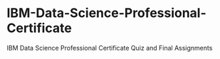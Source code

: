 # IBM-Data-Science-Professional-Certificate
IBM Data Science Professional Certificate Quiz and Final Assignments

